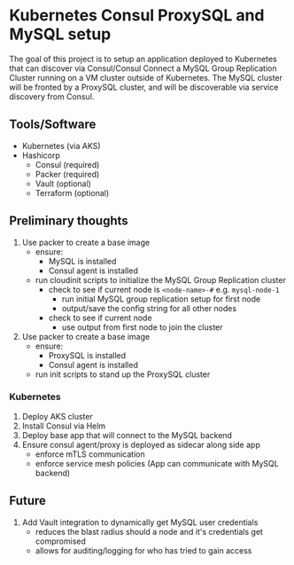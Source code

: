 # Kubernetes Consul ProxySQL and MySQL setup

The goal of this project is to setup an application deployed to Kubernetes that can discover via Consul/Consul Connect a MySQL Group Replication Cluster running on a VM cluster outside of Kubernetes.  The MySQL cluster will be fronted by a ProxySQL cluster, and will be discoverable via service discovery from Consul.

## Tools/Software
- Kubernetes (via AKS)
- Hashicorp
    - Consul (required)
    - Packer (required)
    - Vault (optional)
    - Terraform (optional)

## Preliminary thoughts
1. Use packer to create a base image
    - ensure:
      - MySQL is installed
      - Consul agent is installed
    - run cloudinit scripts to initialize the MySQL Group Replication cluster
      - check to see if current node is ```<node-name>-#``` e.g. ```mysql-node-1```
        - run initial MySQL group replication setup for first node
        - output/save the config string for all other nodes
      - check to see if current node 
        - use output from first node to join the cluster
1. Use packer to create a base image
    - ensure:
      - ProxySQL is installed
      - Consul agent is installed
    - run init scripts to stand up the ProxySQL cluster

### Kubernetes
1. Deploy AKS cluster
1. Install Consul via Helm
1. Deploy base app that will connect to the MySQL backend
1. Ensure consul agent/proxy is deployed as sidecar along side app
    - enforce mTLS communication
    - enforce service mesh policies (App can communicate with MySQL backend)

## Future
1. Add Vault integration to dynamically get MySQL user credentials
    - reduces the blast radius should a node and it's credentials get compromised
    - allows for auditing/logging for who has tried to gain access